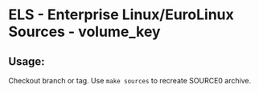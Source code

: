# ELS - Enterprise Linux/EuroLinux Sources - volume_key
 
## Usage:
  Checkout branch or tag. Use `make sources` to recreate  SOURCE0 archive.
